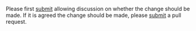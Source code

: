 Please first [submit](https://github.com/Raizlabs/android-template/issues) allowing discussion on whether the change should be made. If it is agreed the change should be made, please [submit](https://github.com/Raizlabs/android-template/pulls) a pull request.

